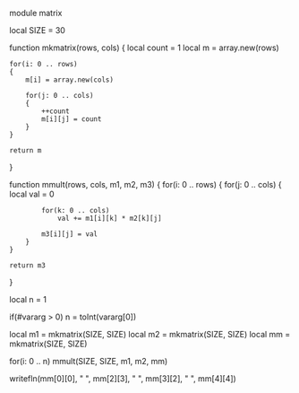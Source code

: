 module matrix

local SIZE = 30

function mkmatrix(rows, cols)
{
	local count = 1
	local m = array.new(rows)

	for(i: 0 .. rows)
	{
		m[i] = array.new(cols)

		for(j: 0 .. cols)
		{
			++count
			m[i][j] = count
		}
	}

	return m
}

function mmult(rows, cols, m1, m2, m3)
{
	for(i: 0 .. rows)
	{
		for(j: 0 .. cols)
		{
			local val = 0

			for(k: 0 .. cols)
				val += m1[i][k] * m2[k][j]

			m3[i][j] = val
		}
	}

	return m3
}

local n = 1

if(#vararg > 0)
	n = toInt(vararg[0])

local m1 = mkmatrix(SIZE, SIZE)
local m2 = mkmatrix(SIZE, SIZE)
local mm = mkmatrix(SIZE, SIZE)

for(i: 0 .. n)
	mmult(SIZE, SIZE, m1, m2, mm)

writefln(mm[0][0], " ", mm[2][3], " ", mm[3][2], " ", mm[4][4])

